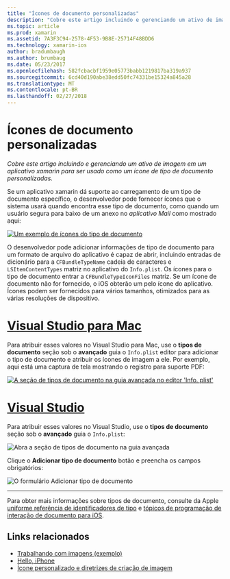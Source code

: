 ```yaml
---
title: "Ícones de documento personalizadas"
description: "Cobre este artigo incluindo e gerenciando um ativo de imagem em um aplicativo xamarin para ser usado como um ícone de tipo de documento personalizadas."
ms.topic: article
ms.prod: xamarin
ms.assetid: 7A3F3C94-2578-4F53-9B8E-25714F48BDD6
ms.technology: xamarin-ios
author: bradumbaugh
ms.author: brumbaug
ms.date: 05/23/2017
ms.openlocfilehash: 582fcbacbf1959e05773babb1219817ba319a937
ms.sourcegitcommit: 6cd40d190abe38edd50fc74331be15324a845a28
ms.translationtype: MT
ms.contentlocale: pt-BR
ms.lasthandoff: 02/27/2018
---
```

# <a name="custom-document-icons"></a>Ícones de documento personalizadas

_Cobre este artigo incluindo e gerenciando um ativo de imagem em um aplicativo xamarin para ser usado como um ícone de tipo de documento personalizadas._

Se um aplicativo xamarin dá suporte ao carregamento de um tipo de documento específico, o desenvolvedor pode fornecer ícones que o sistema usará quando encontra esse tipo de documento, como quando um usuário segura para baixo de um anexo no *aplicativo Mail* como mostrado aqui:

 [ ![](custom-document-types-images/17.png "Um exemplo de ícones do tipo de documento")](custom-document-types-images/17.png)

O desenvolvedor pode adicionar informações de tipo de documento para um formato de arquivo do aplicativo é capaz de abrir, incluindo entradas de dicionário para a `CFBundleTypeName` cadeia de caracteres e `LSItemContentTypes` matriz no aplicativo do `Info.plist`. Os ícones para o tipo de documento entrar a `CFBundleTypeIconFiles` matriz. Se um ícone de documento não for fornecido, o iOS obterão um pelo ícone do aplicativo.
Ícones podem ser fornecidos para vários tamanhos, otimizados para as várias resoluções de dispositivo. 

# <a name="visual-studio-for-mactabvsmac"></a>[Visual Studio para Mac](#tab/vsmac)

Para atribuir esses valores no Visual Studio para Mac, use o **tipos de documento** seção sob o **avançado** guia o `Info.plist` editor para adicionar o tipo de documento e atribuir os ícones de imagem a ele. Por exemplo, aqui está uma captura de tela mostrando o registro para suporte PDF:

 [ ![](custom-document-types-images/18.png "A seção de tipos de documento na guia avançada no editor 'Info. plist'")](custom-document-types-images/18.png)
 
# <a name="visual-studiotabvswin"></a>[Visual Studio](#tab/vswin)

Para atribuir esses valores no Visual Studio, use o **tipos de documento** seção sob o **avançado** guia o `Info.plist`:

 ![](custom-document-types-images/doc01w.png "Abra a seção de tipos de documento na guia avançada")

Clique o **Adicionar tipo de documento** botão e preencha os campos obrigatórios:

![](custom-document-types-images/doc02w.png "O formulário Adicionar tipo de documento")

-----


Para obter mais informações sobre tipos de documento, consulte da Apple [uniforme referência de identificadores de tipo](http://developer.apple.com/library/ios/#documentation/Miscellaneous/Reference/UTIRef/Articles/System-DeclaredUniformTypeIdentifiers.html) e [tópicos de programação de interação de documento para iOS](http://developer.apple.com/library/ios/#documentation/FileManagement/Conceptual/DocumentInteraction_TopicsForIOS/Introduction/Introduction.html).


## <a name="related-links"></a>Links relacionados

- [Trabalhando com imagens (exemplo)](https://developer.xamarin.com/samples/WorkingWithImages/)
- [Hello, iPhone](~/ios/get-started/hello-ios/index.md)
- [Ícone personalizado e diretrizes de criação de imagem](http://developer.apple.com/library/ios/#documentation/UserExperience/Conceptual/MobileHIG/IconsImages/IconsImages.html)
